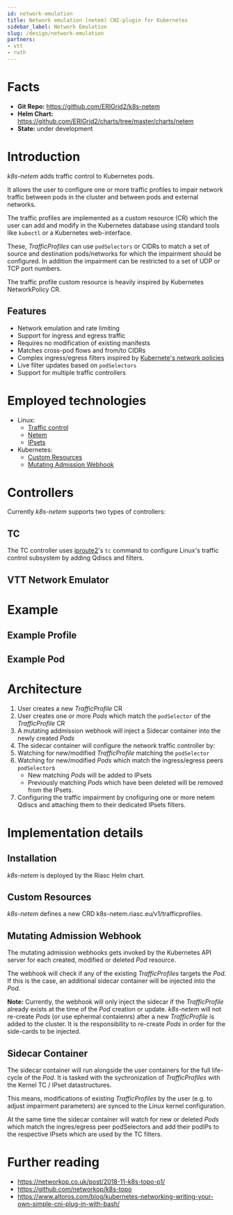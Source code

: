 ```yaml
---
id: network-emulation
title: Network emulation (netem) CNI-plugin for Kubernetes
sidebar_label: Network Emulation
slug: /design/network-emulation
partners:
- vtt
- rwth
---
```


# Facts

- **Git Repo:** https://github.com/ERIGrid2/k8s-netem
- **Helm Chart:** https://github.com/ERIGrid2/charts/tree/master/charts/netem
- **State:** under development

# Introduction

_k8s-netem_ adds traffic control to Kubernetes pods.

It allows the user to configure one or more traffic profiles to impair network traffic between pods in the cluster and between pods and external networks.

The traffic profiles are implemented as a custom resource (CR) which the user can add and modify in the Kubernetes database using standard tools like `kubectl` or a Kubernetes web-interface.

These, _TrafficProfiles_ can use `podSelectors` or CIDRs to match a set of source and destination pods/networks for which the impairment should be configured.
In addition the impairment can be restricted to a set of UDP or TCP port numbers.

The traffic profile custom resource is heavily inspired by Kubernetes NetworkPolicy CR.

## Features

- Network emulation and rate limiting
- Support for ingress and egress traffic
- Requires no modification of existing manifests
- Matches cross-pod flows and from/to CIDRs
- Complex ingress/egress filters inspired by [Kubernete's network policies](https://kubernetes.io/docs/concepts/services-networking/network-policies/)
- Live filter updates based on `podSelectors`
- Support for multiple traffic controllers

# Employed technologies

- Linux:
  - [Traffic control](https://man7.org/linux/man-pages/man8/tc.8.html)
  - [Netem](https://wiki.linuxfoundation.org/networking/netem)
  - [IPsets](https://ipset.netfilter.org/)
- Kubernetes:
  - [Custom Resources](https://kubernetes.io/docs/concepts/extend-kubernetes/api-extension/custom-resources/)
  - [Mutating Admission Webhook](https://kubernetes.io/docs/reference/access-authn-authz/extensible-admission-controllers/)

# Controllers

Currently _k8s-netem_ supports two types of controllers:

## TC

The TC controller uses [iproute2](https://wiki.linuxfoundation.org/networking/iproute2)'s `tc` command to configure Linux's traffic control subsystem by adding Qdiscs and filters.

## VTT Network Emulator

# Example

## Example Profile

## Example Pod

# Architecture

1. User creates a new _TrafficProfile_ CR
2. User creates one or more _Pods_ which match the `podSelector` of the _TrafficProfile_ CR
3. A mutating addmission webhook will inject a Sidecar container into the newly created _Pods_
3. The sidecar container will configure the network traffic controller by:
  1. Watching for new/modified _TrafficProfile_ matching the `podSelector`
  2. Watching for new/modified _Pods_ which match the ingress/egress peers `podSelector`s
     - New matching _Pods_ will be added to IPsets
     - Previously matching _Pods_ which have been deleted will be removed from the IPsets.
  3. Configuring the traffic impairment by cnofiguring one or more netem Qdiscs and attaching them to their dedicated IPsets filters.

# Implementation details

## Installation

_k8s-netem_ is deployed by the Riasc Helm chart.

## Custom Resources

_k8s-netem_ defines a new CRD k8s-netem.riasc.eu/v1/trafficprofiles.

## Mutating Admission Webhook

The mutating admission webhooks gets invoked by the Kubernetes API server for each created, modified or deleted _Pod_ resource.

The webhook will check if any of the existing _TrafficProfiles_ targets the _Pod_.
If this is the case, an additional sidecar container will be injected into the _Pod_.

**Note:** Currently, the webhook will only inject the sidecar if the _TrafficProfile_ already exists at the time of the _Pod_ creation or update. _k8s-netem_ will not re-create _Pods_ (or use ephermal contaienrs) after a new _TrafficProfile_ is added to the cluster. It is the responsibility to re-create _Pods_ in order for the side-cards to be injected. 

## Sidecar Container

The sidecar container will run alongside the user containers for the full life-cycle of the _Pod_.
It is tasked with the sychronization of _TrafficProfiles_ with the Kernel TC / IPset datastructures.

This means, modifications of existing _TrafficProfiles_ by the user (e.g. to adjust impairment parameters) are synced to the Linux kernel configuration.

At the same time the sidecar container will watch for new or deleted _Pods_ which match the ingres/egress peer podSelectors and add their podIPs to the respective IPsets which are used by the TC filters.

# Further reading

- https://networkop.co.uk/post/2018-11-k8s-topo-p1/ 
- https://github.com/networkop/k8s-topo 
- https://www.altoros.com/blog/kubernetes-networking-writing-your-own-simple-cni-plug-in-with-bash/
